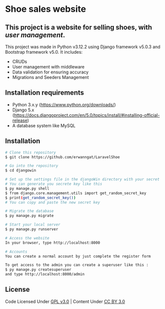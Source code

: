 # Shoe sales website 

## This project is a website for selling shoes, with ***user management***.

This project was made in Python v3.12.2 using Django framework v5.0.3 and Bootstrap framework v5.0.
It includes:
- CRUDs
- User management with middleware
- Data validation for ensuring accuracy
- Migrations and Seeders Management

## Installation requirements
- Python 3.x.y (https://www.python.org/downloads/)
- Django 5.x (https://docs.djangoproject.com/en/5.0/topics/install/#installing-official-release)
- A database system like MySQL

## Installation
```bash
# Clone this repository
$ git clone https://github.com/erwanngat/LaravelShoe

# Go into the repository
$ cd djangowin

# Set up the settings file in the djangoWin directory with your secret key and database information
# You can generate you secrete key like this
$ py manage.py shell
$ from django.core.management.utils import get_random_secret_key
$ print(get_random_secret_key())
# You can copy and paste the new secret key

# Migrate the database
$ py manage.py migrate

# Start your local server 
$ py manage.py runserver

# Access the website
In your browser, type http://localhost:8000

# Accounts
You can create a normal account by just complete the register form

To get access to the admin you can create a superuser like this :
$ py manage.py createsuperuser
and type http://localhost:8000/admin

```

## License 

Code Licensed Under [GPL v3.0](https://www.gnu.org/licenses/gpl-3.0.en.html) | Content Under [CC BY 3.0](https://creativecommons.org/licenses/by/3.0/)
